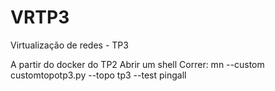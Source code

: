 # VRTP3
Virtualização de redes - TP3

A partir do docker do TP2 Abrir um shell Correr: mn --custom customtopotp3.py --topo tp3 --test pingall
